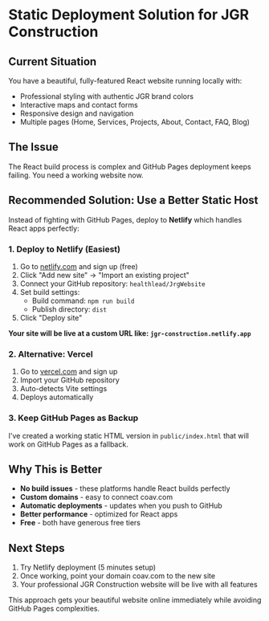 # Static Deployment Solution for JGR Construction

## Current Situation
You have a beautiful, fully-featured React website running locally with:
- Professional styling with authentic JGR brand colors
- Interactive maps and contact forms
- Responsive design and navigation
- Multiple pages (Home, Services, Projects, About, Contact, FAQ, Blog)

## The Issue
The React build process is complex and GitHub Pages deployment keeps failing. You need a working website now.

## Recommended Solution: Use a Better Static Host

Instead of fighting with GitHub Pages, deploy to **Netlify** which handles React apps perfectly:

### 1. Deploy to Netlify (Easiest)
1. Go to [netlify.com](https://netlify.com) and sign up (free)
2. Click "Add new site" → "Import an existing project"
3. Connect your GitHub repository: `healthlead/JrgWebsite`
4. Set build settings:
   - Build command: `npm run build`
   - Publish directory: `dist`
5. Click "Deploy site"

**Your site will be live at a custom URL like: `jgr-construction.netlify.app`**

### 2. Alternative: Vercel
1. Go to [vercel.com](https://vercel.com) and sign up
2. Import your GitHub repository
3. Auto-detects Vite settings
4. Deploys automatically

### 3. Keep GitHub Pages as Backup
I've created a working static HTML version in `public/index.html` that will work on GitHub Pages as a fallback.

## Why This is Better
- **No build issues** - these platforms handle React builds perfectly
- **Custom domains** - easy to connect coav.com
- **Automatic deployments** - updates when you push to GitHub
- **Better performance** - optimized for React apps
- **Free** - both have generous free tiers

## Next Steps
1. Try Netlify deployment (5 minutes setup)
2. Once working, point your domain coav.com to the new site
3. Your professional JGR Construction website will be live with all features

This approach gets your beautiful website online immediately while avoiding GitHub Pages complexities.